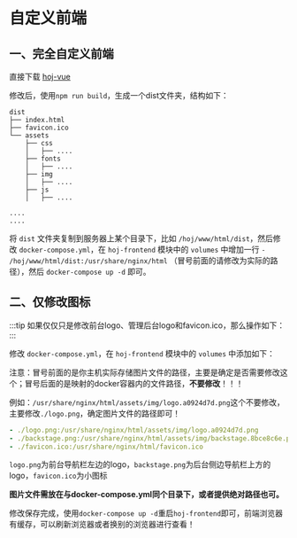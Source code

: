 # 自定义前端


## 一、完全自定义前端

直接下载 [hoj-vue](https://gitee.com/himitzh0730/hoj/tree/master/hoj-vue)

修改后，使用`npm run build`，生成一个dist文件夹，结构如下：

```
dist
├── index.html
├── favicon.ico
└── assets
    ├── css
    │   ├── ....
    ├── fonts
    │   ├── ....
    ├── img
    │   ├── ....
    ├── js
    │   ├── ....

....
....
```

将 `dist` 文件夹复制到服务器上某个目录下，比如 `/hoj/www/html/dist`，然后修改 `docker-compose.yml`，在 `hoj-frontend` 模块中的 `volumes` 中增加一行 `- /hoj/www/html/dist:/usr/share/nginx/html` （冒号前面的请修改为实际的路径），然后 `docker-compose up -d` 即可。


## 二、仅修改图标
:::tip
如果仅仅只是修改前台logo、管理后台logo和favicon.ico，那么操作如下：
:::

修改 `docker-compose.yml`，在 `hoj-frontend` 模块中的 `volumes` 中添加如下：

注意：冒号前面的是你主机实际存储图片文件的路径，主要是确定是否需要修改这个；冒号后面的是映射的docker容器内的文件路径，**不要修改**！！！

例如：`/usr/share/nginx/html/assets/img/logo.a0924d7d.png`这个不要修改，主要修改`./logo.png`，确定图片文件的路径即可！

```yaml
- ./logo.png:/usr/share/nginx/html/assets/img/logo.a0924d7d.png
- ./backstage.png:/usr/share/nginx/html/assets/img/backstage.8bce8c6e.png
- ./favicon.ico:/usr/share/nginx/html/favicon.ico
```

`logo.png`为前台导航栏左边的logo，`backstage.png`为后台侧边导航栏上方的logo，`favicon.ico`为小图标

**图片文件需放在与docker-compose.yml同个目录下，或者提供绝对路径也可。**

修改保存完成，使用`docker-compose up -d`重启`hoj-frontend`即可，前端浏览器有缓存，可以刷新浏览器或者换别的浏览器进行查看！

